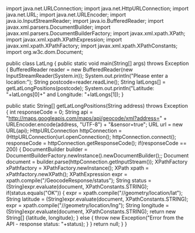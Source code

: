 import java.net.URLConnection;
import java.net.HttpURLConnection;
import java.net.URL;
import java.net.URLEncoder;
import java.io.InputStreamReader;
import java.io.BufferedReader;
import javax.xml.parsers.DocumentBuilder;
import javax.xml.parsers.DocumentBuilderFactory;
import javax.xml.xpath.XPath;
import javax.xml.xpath.XPathExpression;
import javax.xml.xpath.XPathFactory;
import javax.xml.xpath.XPathConstants;
import org.w3c.dom.Document;


public class LatLng
{
  public static void main(String[] args) throws Exception
  {
    BufferedReader reader = new BufferedReader(new InputStreamReader(System.in));
    System.out.println("Please enter a location:");
    String postcode=reader.readLine();
 String latLongs[] = getLatLongPositions(postcode);
    System.out.println("Latitude: "+latLongs[0]+" and Longitude: "+latLongs[1]);
  }
  
  public static String[] getLatLongPositions(String address) throws Exception
  {
    int responseCode = 0;
    String api = "http://maps.googleapis.com/maps/api/geocode/xml?address=" + URLEncoder.encode(address, "UTF-8") + "&sensor=true";
    URL url = new URL(api);
    HttpURLConnection httpConnection = (HttpURLConnection)url.openConnection();
    httpConnection.connect();
    responseCode = httpConnection.getResponseCode();
    if(responseCode == 200)
    {
      DocumentBuilder builder = DocumentBuilderFactory.newInstance().newDocumentBuilder();;
      Document document = builder.parse(httpConnection.getInputStream());
      XPathFactory xPathfactory = XPathFactory.newInstance();
      XPath xpath = xPathfactory.newXPath();
      XPathExpression expr = xpath.compile("/GeocodeResponse/status");
      String status = (String)expr.evaluate(document, XPathConstants.STRING);
      if(status.equals("OK"))
      {
         expr = xpath.compile("//geometry/location/lat");
         String latitude = (String)expr.evaluate(document, XPathConstants.STRING);
         expr = xpath.compile("//geometry/location/lng");
         String longitude = (String)expr.evaluate(document, XPathConstants.STRING);
         return new String[] {latitude, longitude};
      }
      else
      {
         throw new Exception("Error from the API - response status: "+status);
      }
    }
    return null;
  }
}
